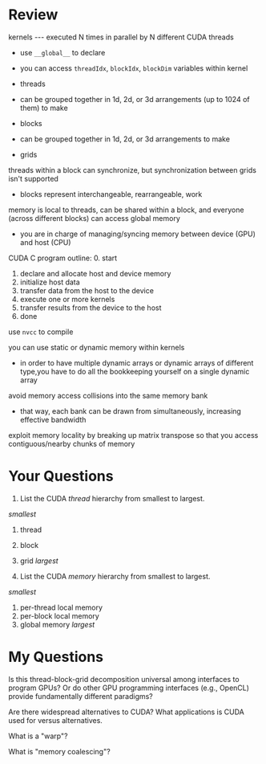 # Review

kernels --- executed N times in parallel by N different CUDA threads
* use `__global__` to declare
* you can access `threadIdx`, `blockIdx`, `blockDim` variables within kernel

* threads
* can be grouped together in 1d, 2d, or 3d arrangements (up to 1024 of them) to make
* blocks
* can be grouped together in 1d, 2d, or 3d arrangements to make
* grids

threads within a block can synchronize, but synchronization between grids isn't supported
* blocks represent interchangeable, rearrangeable, work

memory is local to threads, can be shared within a block, and everyone (across different blocks) can access global memory
* you are in charge of managing/syncing memory between device (GPU) and host (CPU)

CUDA C program outline:
0. start
1. declare and allocate host and device memory
2. initialize host data
3. transfer data from the host to the device
4. execute one or more kernels
5. transfer results from the device to the host
6. done

use `nvcc` to compile

you can use static or dynamic memory within kernels
* in order to have multiple dynamic arrays or dynamic arrays of different type,you have to do all the bookkeeping yourself on a single dynamic array

avoid memory access collisions into the same memory bank
* that way, each bank can be drawn from simultaneously, increasing effective bandwidth

exploit memory locality by breaking up matrix transpose so that you access contiguous/nearby chunks of memory

# Your Questions

1. List the CUDA _thread_ hierarchy from smallest to largest.

*smallest*
1. thread
2. block
3. grid
*largest*

2. List the CUDA _memory_ hierarchy from smallest to largest.

*smallest*
1. per-thread local memory
2. per-block local memory
3. global memory
*largest*

# My Questions

Is this thread-block-grid decomposition universal among interfaces to program GPUs?
Or do other GPU programming interfaces (e.g., OpenCL) provide fundamentally different paradigms?

Are there widespread alternatives to CUDA?
What applications is CUDA used for versus alternatives.

What is a "warp"?

What is "memory coalescing"?
